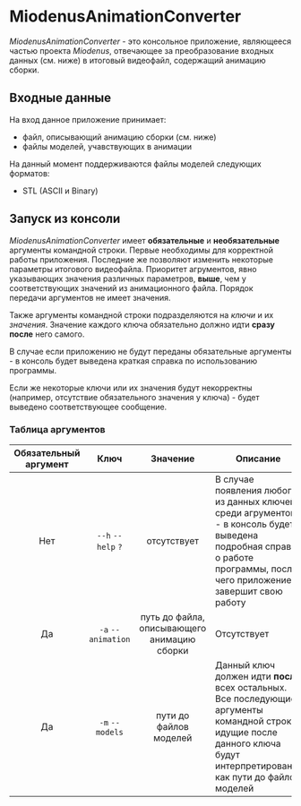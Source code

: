 # MiodenusAnimationConverter

*MiodenusAnimationConverter* - это консольное приложение, являющееся частью проекта *Miodenus*, отвечающее за преобразование входных данных (см. ниже) в итоговый видеофайл, содержащий анимацию сборки.

## Входные данные

На вход данное приложение принимает:
- файл, описывающий анимацию сборки (см. ниже)
- файлы моделей, учавствующих в анимации

На данный момент поддерживаются файлы моделей следующих форматов:
- STL (ASCII и Binary)

## Запуск из консоли

*MiodenusAnimationConverter* имеет **обязательные** и **необязательные** аргументы командной строки. Первые необходимы для корректной работы приложения. Последние же позволяют изменить некоторые параметры итогового видеофайла. Приоритет агрументов, явно указывающих значения различных параметров, **выше**, чем у соответствующих значений из анимационного файла. Порядок передачи аргументов не имеет значения.

Также аргументы командной строки подразделяются на *ключи* и их *значения*. Значение каждого ключа обязательно должно идти **сразу после** него самого.

В случае если приложению не будут переданы обязательные аргументы - в консоль будет выведена краткая справка по использованию программы.

Если же некоторые ключи или их значения будут некорректны (например, отсутствие обязательного значения у ключа) - будет выведено соответствующее сообщение.

### Таблица аргументов

| Обязательный аргумент | Ключ | Значение | Описание |
| :---: | :---: | :---: | --- |
| Нет | `--h` `--help` `?` | отсутствует | В случае появления любого из данных ключей среди агрументов - в консоль будет выведена подробная справка о работе программы, после чего приложение завершит свою работу |
| Да | `-a` `--animation` | путь до файла, описывающего анимацию сборки | Отсутствует |
| Да | `-m` `--models` | пути до файлов моделей | Данный ключ должен идти **после** всех остальных. Все последующие аргументы командной строки, идущие после данного ключа будут интерпретированы, как пути до файлов моделей  |
